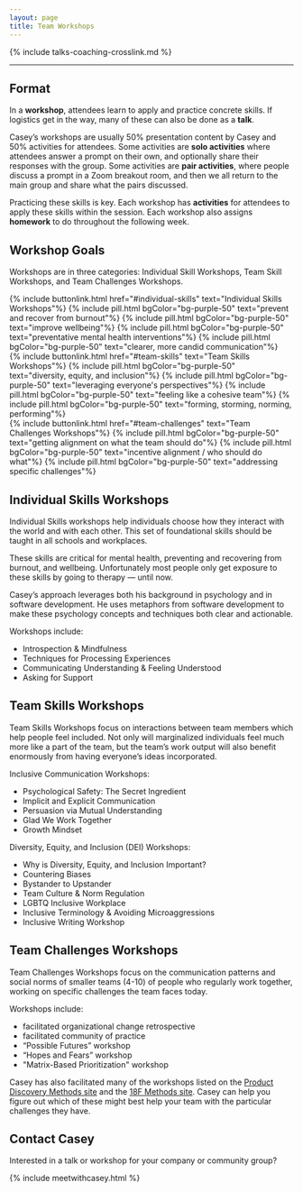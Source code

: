 ```yaml
---
layout: page
title: Team Workshops
---
```


{% include talks-coaching-crosslink.md %}

---

## Format

In a **workshop**, attendees learn to apply and practice concrete skills. If logistics get in the way, many of these can also be done as a **talk**.

Casey’s workshops are usually 50% presentation content by Casey and 50% activities for attendees. Some activities are **solo activities** where attendees answer a prompt on their own, and optionally share their responses with the group. Some activities are **pair activities**, where people discuss a prompt in a Zoom breakout room, and then we all return to the main group and share what the pairs discussed.

Practicing these skills is key. Each workshop has **activities** for attendees to apply these skills within the session. Each workshop also assigns **homework** to do throughout the following week.

## Workshop Goals

Workshops are in three categories: Individual Skill Workshops, Team Skill Workshops, and Team Challenges Workshops.

<div class="grid grid-cols-3">
  <div class="m-2">
    {% include buttonlink.html href="#individual-skills" text="Individual Skills Workshops"%}
    {% include pill.html bgColor="bg-purple-50" text="prevent and recover from burnout"%}
    {% include pill.html bgColor="bg-purple-50" text="improve wellbeing"%}
    {% include pill.html bgColor="bg-purple-50" text="preventative mental health interventions"%}
    {% include pill.html bgColor="bg-purple-50" text="clearer, more candid communication"%}
  </div>
  <div class="m-2">
    {% include buttonlink.html href="#team-skills" text="Team Skills Workshops"%}
    {% include pill.html bgColor="bg-purple-50" text="diversity, equity, and inclusion"%}
    {% include pill.html bgColor="bg-purple-50" text="leveraging everyone's perspectives"%}
    {% include pill.html bgColor="bg-purple-50" text="feeling like a cohesive team"%}
    {% include pill.html bgColor="bg-purple-50" text="forming, storming, norming, performing"%}
  </div>
  <div class="m-2">
    {% include buttonlink.html href="#team-challenges" text="Team Challenges Workshops"%}
    {% include pill.html bgColor="bg-purple-50" text="getting alignment on what the team should do"%}
    {% include pill.html bgColor="bg-purple-50" text="incentive alignment / who should do what"%}
    {% include pill.html bgColor="bg-purple-50" text="addressing specific challenges"%}
  </div>
</div>

## Individual Skills Workshops

Individual Skills workshops help individuals choose how they interact with the world and with each other. This set of foundational skills should be taught in all schools and workplaces.

These skills are critical for mental health, preventing and recovering from burnout, and wellbeing. Unfortunately most people only get exposure to these skills by going to therapy — until now.

Casey’s approach leverages both his background in psychology and in software development. He uses metaphors from software development to make these psychology concepts and techniques both clear and actionable.

Workshops include:

- Introspection & Mindfulness
- Techniques for Processing Experiences
- Communicating Understanding & Feeling Understood
- Asking for Support

<!-- ### Introspection & Mindfulness (30 min)

- Attendees will understand the benefits of introspection and mindfulness.
- Attendees will be able to explain a model of the brain as a system using the “Input Process Output” model.
- Attendees will learn a way to become introspective on demand, using “the whoop technique.”
- Pair Activity: Attendees will discuss times when they successfully became introspective, and times when they wish they had been able to.
- Attendees will be able to identify the four types of input to look out for.
- Solo Activity: Attendees will identify inputs from each of the four categories for an experience. -->

## Team Skills Workshops

Team Skills Workshops focus on interactions between team members which help people feel included. Not only will marginalized individuals feel much more like a part of the team, but the team’s work output will also benefit enormously from having everyone’s ideas incorporated.

Inclusive Communication Workshops:

- Psychological Safety: The Secret Ingredient
- Implicit and Explicit Communication
- Persuasion via Mutual Understanding
- Glad We Work Together
- Growth Mindset

Diversity, Equity, and Inclusion (DEI) Workshops:

- Why is Diversity, Equity, and Inclusion Important?
- Countering Biases
- Bystander to Upstander
- Team Culture & Norm Regulation
- LGBTQ Inclusive Workplace
- Inclusive Terminology & Avoiding Microaggressions
- Inclusive Writing Workshop

## Team Challenges Workshops

Team Challenges Workshops focus on the communication patterns and social norms of smaller teams (4-10) of people who regularly work together, working on specific challenges the team faces today.

Workshops include:

- facilitated organizational change retrospective
- facilitated community of practice
- “Possible Futures” workshop
- “Hopes and Fears” workshop
- "Matrix-Based Prioritization" workshop

Casey has also facilitated many of the workshops listed on the [Product Discovery Methods site](https://pdmethods.com) and the [18F Methods site](https://methods.18f.gov). Casey can help you figure out which of these might best help your team with the particular challenges they have.

<!-- ## Small Bubble, Large Bubble

A "small bubble" is the group of 4-12 people that you work closely with day to day.

A "large bubble" is the 30-60 people that you interact with occasionally, including many people from other "small bubbles."

Casey uses these terms because language about teams varies so widely by organization. One company's 12-person "department" can be another company's 12-person "team." There are cognitive limits to how many people can form a cohesive group (have you heard of [Dunbar's number](https://en.wikipedia.org/wiki/Dunbar%27s_number)?).

<div class="grid grid-cols-2" markdown="1">

<div markdown="1" class="p-2">

## Small Bubble

4-12 people you work with day to day

sometimes called "project teams" or "squads"

Every small team experiences its own unique challenges, and those need unique solutions. Casey will train the team to be self-aware on a team level, and teach ways to improve communication among team members.

Examples include: facilitated organizational change retrospective, facilitated community of practice, a “Possible Futures” workshop, a “Hopes and Fears” workshop, a Matrix-Based Prioritization.

</div>

<div markdown="1" class="p-2">

## Large Bubble

Your large bubble is the 30-60 people you work with occasionally, including many people in other small bubbles. At some companies these are called "team" or "department" or "division."

Large Workshops share big ideas to a wide audience (30-60 people). I convey the ideas clearly and concisely, and I make time for attendees to practice the skills in breakout sessions. Large Team Workshops are 2 hours, and alternate between lecture and breakout activities (about 50/50 overall). Examples include: Team Health and Psychological Safety Workshop, Feeling Understood Workshop, Debugging Your Brain Workshop, and Matrix-Based Prioritization for Strong Organizational Alignment Workshop.

</div>

</div> -->

<!--
## Talks & Workshops

### Debugging Your Brain Talk

A one-hour presentation, covering the biggest concepts in Debugging Your Brain: when/how to be mindful, four inputs to your mind, experience processing techniques, experience validation techniques, and countering cognitive distortions.

### Debugging Your Brain Workshop

A two-hour workshop:

- half overview of DYB concepts: when/how to be mindful, four inputs to your mind, experience processing techniques, experience validation techniques, and countering cognitive distortions.
- half hands-on practice in small breakout groups (everyone's favorite part!)

### Team Health & Psychological Safety

A 90-minute workshop

- What makes a team healthy? How can we help our team be the happiest, most effective they can be?
- We’ll practice many specific techniques that managers and team members can do to foster psychological safety.

[Team Health & Psychological Safety details](/workshops/team-health)

### Feeling Understood Workshop

A 90-minute workshop

- Beyond just “active listening,” this workshop covers a framework for how to help people feel understood: **four levels of listening**, and **three levels of explicit validation**. You can use this framework to support others, or to ask for support yourself.

[Feeling Understood details](/workshops/feeling-understood) -->

## Contact Casey

Interested in a talk or workshop for your company or community group?

{% include meetwithcasey.html %}
